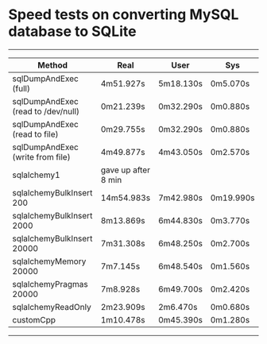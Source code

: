# Speed tests on converting MySQL database to SQLite


-------------------------------------------------------------------
| Method                     | Real       | User      | Sys       |
|----------------------------|------------|-----------|-----------|
| sqlDumpAndExec (full)      | 4m51.927s  | 5m18.130s | 0m5.070s  |
| sqlDumpAndExec (read to /dev/null) | 0m21.239s | 0m32.290s | 0m0.880s |
| sqlDumpAndExec (read to file)      | 0m29.755s | 0m32.290s | 0m0.880s |
| sqlDumpAndExec (write from file)   | 4m49.877s | 4m43.050s | 0m2.570s |
| sqlalchemy1                | gave up after 8 min |  |           |
| sqlalchemyBulkInsert 200   | 14m54.983s | 7m42.980s | 0m19.990s |
| sqlalchemyBulkInsert 2000  | 8m13.869s  | 6m44.830s | 0m3.770s  |
| sqlalchemyBulkInsert 20000 | 7m31.308s  | 6m48.250s | 0m2.700s  |
| sqlalchemyMemory     20000 | 7m7.145s   | 6m48.540s | 0m1.560s  |
| sqlalchemyPragmas    20000 | 7m8.928s   | 6m49.700s | 0m2.420s  |
| sqlalchemyReadOnly         | 2m23.909s  | 2m6.470s  | 0m0.680s  |
| customCpp                  | 1m10.478s  | 0m45.390s | 0m1.280s  |
-------------------------------------------------------------------
